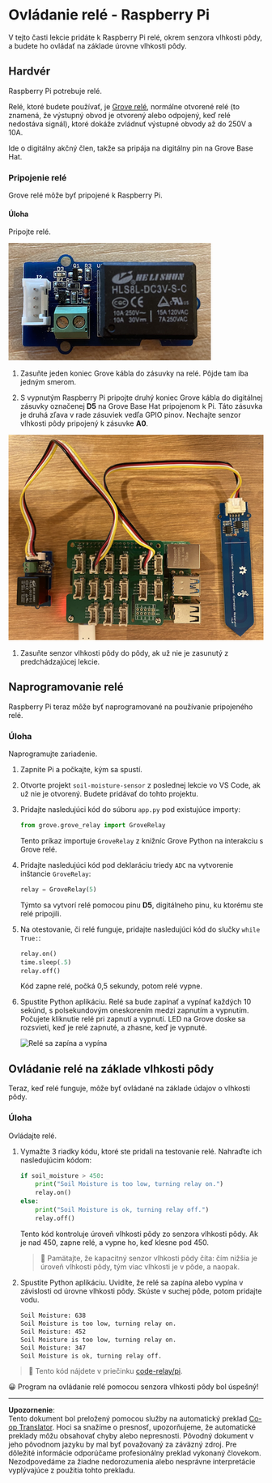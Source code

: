<!--
CO_OP_TRANSLATOR_METADATA:
{
  "original_hash": "66b81165e60f8f169bd52a401b6a0f8b",
  "translation_date": "2025-08-28T11:42:04+00:00",
  "source_file": "2-farm/lessons/3-automated-plant-watering/pi-relay.md",
  "language_code": "sk"
}
-->
# Ovládanie relé - Raspberry Pi

V tejto časti lekcie pridáte k Raspberry Pi relé, okrem senzora vlhkosti pôdy, a budete ho ovládať na základe úrovne vlhkosti pôdy.

## Hardvér

Raspberry Pi potrebuje relé.

Relé, ktoré budete používať, je [Grove relé](https://www.seeedstudio.com/Grove-Relay.html), normálne otvorené relé (to znamená, že výstupný obvod je otvorený alebo odpojený, keď relé nedostáva signál), ktoré dokáže zvládnuť výstupné obvody až do 250V a 10A.

Ide o digitálny akčný člen, takže sa pripája na digitálny pin na Grove Base Hat.

### Pripojenie relé

Grove relé môže byť pripojené k Raspberry Pi.

#### Úloha

Pripojte relé.

![Grove relé](../../../../../translated_images/grove-relay.d426958ca210fbd0fb7983d7edc069d46c73a8b0a099d94797bd756f7b6bb6be.sk.png)

1. Zasuňte jeden koniec Grove kábla do zásuvky na relé. Pôjde tam iba jedným smerom.

1. S vypnutým Raspberry Pi pripojte druhý koniec Grove kábla do digitálnej zásuvky označenej **D5** na Grove Base Hat pripojenom k Pi. Táto zásuvka je druhá zľava v rade zásuviek vedľa GPIO pinov. Nechajte senzor vlhkosti pôdy pripojený k zásuvke **A0**.

![Grove relé pripojené k zásuvke D5 a senzor vlhkosti pôdy pripojený k zásuvke A0](../../../../../translated_images/pi-relay-and-soil-moisture-sensor.02f3198975b8c53e69ec716cd2719ce117700bd1fc933eaf93476c103c57939b.sk.png)

1. Zasuňte senzor vlhkosti pôdy do pôdy, ak už nie je zasunutý z predchádzajúcej lekcie.

## Naprogramovanie relé

Raspberry Pi teraz môže byť naprogramované na používanie pripojeného relé.

### Úloha

Naprogramujte zariadenie.

1. Zapnite Pi a počkajte, kým sa spustí.

1. Otvorte projekt `soil-moisture-sensor` z poslednej lekcie vo VS Code, ak už nie je otvorený. Budete pridávať do tohto projektu.

1. Pridajte nasledujúci kód do súboru `app.py` pod existujúce importy:

    ```python
    from grove.grove_relay import GroveRelay
    ```

    Tento príkaz importuje `GroveRelay` z knižníc Grove Python na interakciu s Grove relé.

1. Pridajte nasledujúci kód pod deklaráciu triedy `ADC` na vytvorenie inštancie `GroveRelay`:

    ```python
    relay = GroveRelay(5)
    ```

    Týmto sa vytvorí relé pomocou pinu **D5**, digitálneho pinu, ku ktorému ste relé pripojili.

1. Na otestovanie, či relé funguje, pridajte nasledujúci kód do slučky `while True:`:

    ```python
    relay.on()
    time.sleep(.5)
    relay.off()
    ```

    Kód zapne relé, počká 0,5 sekundy, potom relé vypne.

1. Spustite Python aplikáciu. Relé sa bude zapínať a vypínať každých 10 sekúnd, s polsekundovým oneskorením medzi zapnutím a vypnutím. Počujete kliknutie relé pri zapnutí a vypnutí. LED na Grove doske sa rozsvieti, keď je relé zapnuté, a zhasne, keď je vypnuté.

    ![Relé sa zapína a vypína](../../../../../images/relay-turn-on-off.gif)

## Ovládanie relé na základe vlhkosti pôdy

Teraz, keď relé funguje, môže byť ovládané na základe údajov o vlhkosti pôdy.

### Úloha

Ovládajte relé.

1. Vymažte 3 riadky kódu, ktoré ste pridali na testovanie relé. Nahraďte ich nasledujúcim kódom:

    ```python
    if soil_moisture > 450:
        print("Soil Moisture is too low, turning relay on.")
        relay.on()
    else:
        print("Soil Moisture is ok, turning relay off.")
        relay.off()
    ```

    Tento kód kontroluje úroveň vlhkosti pôdy zo senzora vlhkosti pôdy. Ak je nad 450, zapne relé, a vypne ho, keď klesne pod 450.

    > 💁 Pamätajte, že kapacitný senzor vlhkosti pôdy číta: čím nižšia je úroveň vlhkosti pôdy, tým viac vlhkosti je v pôde, a naopak.

1. Spustite Python aplikáciu. Uvidíte, že relé sa zapína alebo vypína v závislosti od úrovne vlhkosti pôdy. Skúste v suchej pôde, potom pridajte vodu.

    ```output
    Soil Moisture: 638
    Soil Moisture is too low, turning relay on.
    Soil Moisture: 452
    Soil Moisture is too low, turning relay on.
    Soil Moisture: 347
    Soil Moisture is ok, turning relay off.
    ```

> 💁 Tento kód nájdete v priečinku [code-relay/pi](../../../../../2-farm/lessons/3-automated-plant-watering/code-relay/pi).

😀 Program na ovládanie relé pomocou senzora vlhkosti pôdy bol úspešný!

---

**Upozornenie**:  
Tento dokument bol preložený pomocou služby na automatický preklad [Co-op Translator](https://github.com/Azure/co-op-translator). Hoci sa snažíme o presnosť, upozorňujeme, že automatické preklady môžu obsahovať chyby alebo nepresnosti. Pôvodný dokument v jeho pôvodnom jazyku by mal byť považovaný za záväzný zdroj. Pre dôležité informácie odporúčame profesionálny preklad vykonaný človekom. Nezodpovedáme za žiadne nedorozumenia alebo nesprávne interpretácie vyplývajúce z použitia tohto prekladu.